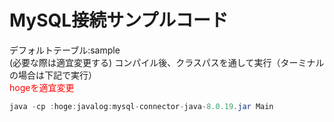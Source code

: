 # MySQL接続サンプルコード
 デフォルトテーブル:sample  
 (必要な際は適宜変更する)
 コンパイル後、クラスパスを通して実行（ターミナルの場合は下記で実行）  
 <font color="red">hogeを適宜変更</font>

```java
java -cp :hoge:javalog:mysql-connector-java-8.0.19.jar Main
```
